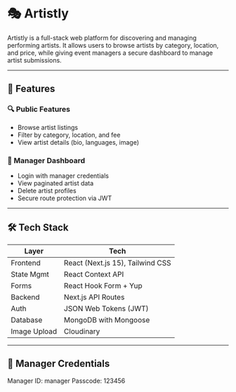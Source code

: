 # 🎭 Artistly

Artistly is a full-stack web platform for discovering and managing performing artists. It allows users to browse artists by category, location, and price, while giving event managers a secure dashboard to manage artist submissions.

---

## 🚀 Features

### 🔍 Public Features
- Browse artist listings
- Filter by category, location, and fee
- View artist details (bio, languages, image)

### 🔐 Manager Dashboard
- Login with manager credentials
- View paginated artist data
- Delete artist profiles
- Secure route protection via JWT

---

## 🛠️ Tech Stack

| Layer        | Tech                             |
|--------------|----------------------------------|
| Frontend     | React (Next.js 15), Tailwind CSS |
| State Mgmt   | React Context API                |
| Forms        | React Hook Form + Yup            |
| Backend      | Next.js API Routes               |
| Auth         | JSON Web Tokens (JWT)            |
| Database     | MongoDB with Mongoose            |
| Image Upload | Cloudinary                       |

---

## 🔐 Manager Credentials

Manager ID: manager
Passcode: 123456